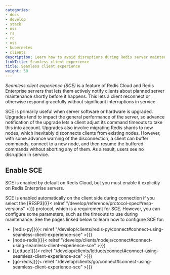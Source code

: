 ```yaml
---
categories:
- docs
- develop
- stack
- oss
- rs
- rc
- oss
- kubernetes
- clients
description: Learn how to avoid disruptions during Redis server maintenance.
linkTitle: Seamless client experience
title: Seamless client experience
weight: 50
---
```


*Seamless client experience (SCE)* is a feature of Redis Cloud and
Redis Enterprise servers that lets them actively notify clients
about planned server maintenance shortly before it happens. This
lets a client reconnect or otherwise respond gracefully without significant
interruptions in service.

SCE is primarily useful when server software or hardware is upgraded.
Upgrades tend to impact the general performance of the server, so
advance notification of the upgrade lets a client adjust its command
timeouts to take this into account. Upgrades also involve migrating
Redis shards to new nodes, which inevitably disconnects clients from
existing nodes. However, with some advance warning of the disconnection,
a client can buffer commands, connect to a new node, and then resume
the buffered commands without aborting any of them. As a result, users
see no disruption in service.

## Enable SCE

SCE is enabled by default on Redis Cloud, but you must enable it
explicitly on Redis Enterprise servers.

SCE is enabled automatically on the client side during connection
if you select the [RESP3]({{< relref "/develop/reference/protocol-spec#resp-versions" >}})
protocol, which is a requirement for SCE. However, you can
configure some parameters, such as the timeouts to use
during maintenance.
See the pages linked below to learn how to configure SCE for:

- [redis-py]({{< relref "/develop/clients/redis-py/connect#connect-using-seamless-client-experience-sce" >}})
- [node-redis]({{< relref "/develop/clients/nodejs/connect#connect-using-seamless-client-experience-sce" >}})
- [Lettuce]({{< relref "/develop/clients/lettuce/connect#connect-using-seamless-client-experience-sce" >}})
- [go-redis]({{< relref "/develop/clients/go/connect#connect-using-seamless-client-experience-sce" >}})
